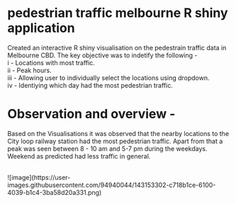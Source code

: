 # pedestrian traffic melbourne R shiny application 

Created an interactive R shiny visualisation on the pedestrain traffic data in Melbourne CBD. The key objective was to indetify the following -  <br>
i - Locations with most traffic. <br>
ii - Peak hours. <br>
iii - Allowing user to individually select the locations using dropdown. <br>
iv - Identiying which day had the most pedestrian traffic. <br>

# Observation and overview - 
Based on the Visualisations it was observed that the nearby locations to the City loop railway station had the most pedestrian traffic. 
Apart from that a peak was seen between 8 - 10 am and 5-7 pm during the weekdays. Weekend as predicted had less traffic in general. 

<br>
![image](https://user-images.githubusercontent.com/94940044/143153302-c718b1ce-6100-4039-b1c4-3ba58d20a331.png)
<br>
